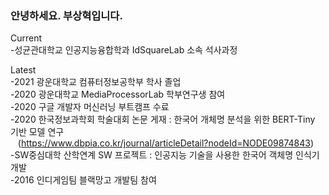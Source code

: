 <h3>안녕하세요. 부상혁입니다.</h3>

Current<br>
 -성균관대학교 인공지능융합학과 IdSquareLab 소속 석사과정

Latest<br>
 -2021 광운대학교 컴퓨터정보공학부 학사 졸업<br>
 -2020 광운대학교 MediaProcessorLab 학부연구생 참여<br>
 -2020 구글 개발자 머신러닝 부트캠프 수료<br>
 -2020 한국정보과학회 학술대회 논문 게재 : 한국어 개체명 분석을 위한 BERT-Tiny 기반 모델 연구<br>
  &nbsp;&nbsp;&nbsp;(https://www.dbpia.co.kr/journal/articleDetail?nodeId=NODE09874843)<br>
 -SW중심대학 산학연계 SW 프로젝트 : 인공지능 기술을 사용한 한국어 객체명 인식기 개발<br>
 -2016 인디게임팀 블랙망고 개발팀 참여<br>

